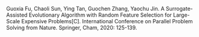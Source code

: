 Guoxia Fu, Chaoli Sun, Ying Tan, Guochen Zhang, Yaochu Jin. A Surrogate-Assisted Evolutionary Algorithm with Random Feature Selection for Large-Scale Expensive Problems[C]. International Conference on Parallel Problem Solving from Nature. Springer, Cham, 2020: 125-139.

